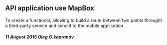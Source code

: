 API application use MapBox
--------------------------

To create a functional, allowing to build
a route between two points throught a third-party
service and send it to the mobile application.




##### 11 August 2015 Oleg G.kapranov
